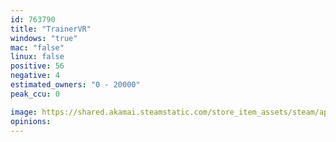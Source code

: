 ```yaml
---
id: 763790
title: "TrainerVR"
windows: "true"
mac: "false"
linux: false
positive: 56
negative: 4
estimated_owners: "0 - 20000"
peak_ccu: 0

image: https://shared.akamai.steamstatic.com/store_item_assets/steam/apps/763790/header.jpg?t=1605252560
opinions:
---
```

